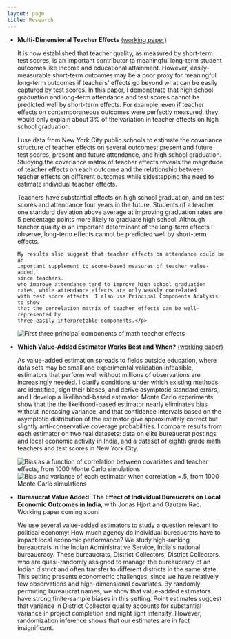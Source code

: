 ```yaml
---
layout: page
title: Research
---
```



<ul>
<li><p><b>Multi-Dimensional Teacher Effects</b> <a href='/public/full_chapter1.pdf'>(working paper)</a></p>

<p>It is now established that teacher quality, as measured by short-term test
scores, is an important contributor
to meaningful long-term student outcomes like income and educational
attainment. However, easily-measurable short-term outcomes
may be a poor proxy for meaningful long-term outcomes if teachers' effects go
beyond what can be easily captured by test scores. In this paper, I
demonstrate that high school graduation and long-term attendance and test scores
cannot be predicted well by
short-term effects. For example, even if teacher effects on contemporaneous
outcomes were perfectly measured, they would only explain about 3% of the
variation in teacher effects on high school graduation.</p>

<p>I use data from New York City public schools to 
estimate the covariance structure of teacher effects on several 
outcomes: present and future test scores, present and future attendance, and
high school graduation. Studying the covariance matrix of teacher effects reveals
the magnitude of teacher effects on each outcome 
and the relationship between teacher effects on different outcomes
while sidestepping the need to estimate individual teacher effects.</p>

<p> Teachers have substantial effects on high school graduation, and on test
    scores and attendance four years in the future. Students of a teacher  
    one standard deviation above average at improving graduation rates
    are 5 percentage points more likely to graduate high school.
Although teacher quality is an important determinant of the
long-term effects I observe, long-term effects
    cannot be predicted well by short-term effects. 
    
    My results also suggest that teacher effects on attendance could be an
    important supplement to score-based measures of teacher value-added,
    since teachers.
    who improve attendance tend to improve high school graduation
    rates, while attendance effects are only weakly correlated
    with test score effects. I also use Principal Components Analysis to show
    that the correlation matrix of teacher effects can be well-represented by
    three easily interpretable components.</p>

<img src="{{site.url }}{{ site.baseurl }}/public/pca_math.png" alt="First three principal components
of math teacher effects">

</li>


<li><p><b>Which Value-Added Estimator Works Best and When?</b> <a href='/public/full_chapter2.pdf'>(working paper)</a></p>

<p>As value-added estimation spreads to fields outside
education, where data sets may be small and experimental
validation infeasible, estimators that perform
well without millions of observations are increasingly needed.
I clarify conditions under which existing methods
are identified, sign their biases, and derive asymptotic
    standard errors, and I develop
a likelihood-based estimator. Monte Carlo experiments show that
the
the likelihood-based estimator nearly eliminates
bias without increasing variance, and that
confidence intervals based on the asymptotic distribution of the
estimator give approximately correct but slightly anti-conservative
coverage probabilities.
I compare results from each
estimator on two real datasets: data on elite bureaucrat
postings and local economic activity in India, and
a dataset of eighth grade math teachers and test scores in New York City.</p>

<img src="{{site.url }}{{ site.baseurl }}/public/simulation_Bias_fig.png" alt="Bias as a function of correlation between covariates and teacher effects, from 1000 Monte Carlo simulations">

<img src="{{site.url }}{{ site.baseurl }}/public/bias_variance.png" alt="Bias and variance of each estimator when correlation =.5, from 1000 Monte Carlo simulations">


</li>

<li><p><b>Bureaucrat Value Added: The Effect of Individual Bureucrats on Local Economic Outcomes in India</b>, 
with Jonas Hjort and Gautam Rao. Working paper coming soon! </p>


<p>We use several value-added estimators to study a
question relevant to political economy: How much agency do individual 
bureaucrats have to impact local economic performance? We study
high-ranking bureaucrats in the Indian Administrative Service, 
India's national bureaucracy. These bureaucrats, District Collectors,
District Collectors, who are quasi-randomly assigned to manage the 
bureaucracy of an Indian district and often transfer to different districts
in the same state. This setting presents econometric challenges, since we
have relatively few observations and high-dimensional covariates. By randomly
permuting bureaucrat names, we show that value-added estimators have strong
finite-sample biases in this setting. Point estimates suggest that variance in
District Collector quality accounts for substantial variance in project
completion and night light intensity. However, randomization inference shows
that our estimates are in fact insignificant.
</p>
</li>
</ul>
